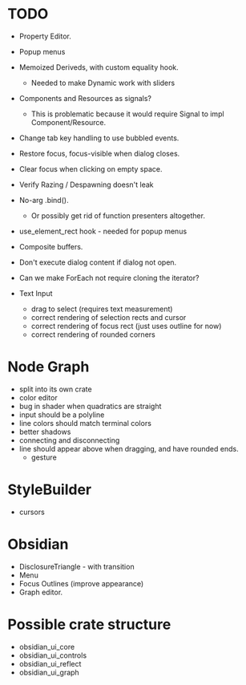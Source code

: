 # TODO

- Property Editor.
- Popup menus
- Memoized Deriveds, with custom equality hook.
  - Needed to make Dynamic work with sliders
- Components and Resources as signals?
  - This is problematic because it would require Signal<T> to impl Component/Resource.
- Change tab key handling to use bubbled events.
- Restore focus, focus-visible when dialog closes.
- Clear focus when clicking on empty space.
- Verify Razing / Despawning doesn't leak
- No-arg .bind().
  - Or possibly get rid of function presenters altogether.
- use_element_rect hook - needed for popup menus
- Composite buffers.
- Don't execute dialog content if dialog not open.
- Can we make ForEach not require cloning the iterator?
- Text Input

  - drag to select (requires text measurement)
  - correct rendering of selection rects and cursor
  - correct rendering of focus rect (just uses outline for now)
  - correct rendering of rounded corners

# Node Graph

- split into its own crate
- color editor
- bug in shader when quadratics are straight
- input should be a polyline
- line colors should match terminal colors
- better shadows
- connecting and disconnecting
- line should appear above when dragging, and have rounded ends.
  - gesture

# StyleBuilder

- cursors

# Obsidian

- DisclosureTriangle - with transition
- Menu
- Focus Outlines (improve appearance)
- Graph editor.

# Possible crate structure

- obsidian_ui_core
- obsidian_ui_controls
- obsidian_ui_reflect
- obsidian_ui_graph
